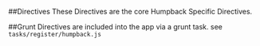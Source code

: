 ##Directives
These Directives are the core Humpback Specific Directives.

##Grunt
Directives are included into the app via a grunt task. see `tasks/register/humpback.js`